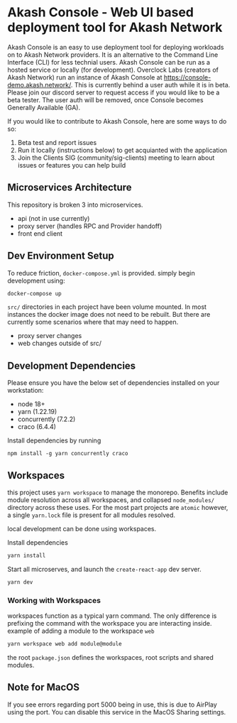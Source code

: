 # Akash Console - Web UI based deployment tool for Akash Network

Akash Console is an easy to use deployment tool for deploying workloads on to Akash Network providers. It is an alternative to the Command Line Interface (CLI) for less technial users. Akash Console can be run as a hosted service or locally (for development). Overclock Labs (creators of Akash Network) run an instance of Akash Console at https://console-demo.akash.network/. This is currently behind a user auth while it is in beta. Please join our discord server to request access if you would like to be a beta tester. The user auth will be removed, once Console becomes Generally Available (GA).

If you would like to contribute to Akash Console, here are some ways to do so:

1. Beta test and report issues
2. Run it locally (instructions below) to get acquianted with the application
3. Join the Clients SIG (community/sig-clients) meeting to learn about issues or features you can help build

## Microservices Architecture

This repository is broken 3 into microservices.

* api (not in use currently)
* proxy server (handles RPC and Provider handoff)
* front end client

## Dev Environment Setup

To reduce friction, `docker-compose.yml` is provided. simply begin development using:

```bash
docker-compose up
```

`src/` directories in each project have been volume mounted. In most instances the docker image does not need to be rebuilt. But there are currently some scenarios where that may need to happen.

* proxy server changes
* web changes outside of src/

## Development Dependencies

Please ensure you have the below set of dependencies installed on your workstation:

* node 18+
* yarn (1.22.19)
* concurrently (7.2.2)
* craco (6.4.4)

Install dependencies by running
```
npm install -g yarn concurrently craco
```

## Workspaces

this project uses `yarn workspace` to manage the monorepo. Benefits include module resolution across all workspaces, and collapsed `node_modules/` directory across these uses. For the most part projects are `atomic` however, a single `yarn.lock` file is present for all modules resolved.

local development can be done using workspaces.

Install dependencies

```bash
yarn install
```

Start all microserves, and launch the `create-react-app` dev server.

```bash
yarn dev
```

### Working with Workspaces

workspaces function as a typical yarn command. The only difference is prefixing the command with the workspace you are interacting inside. example of adding a module to the workspace `web`

```bash
yarn workspace web add module@module
```

the root `package.json` defines the workspaces, root scripts and shared modules. 

## Note for MacOS

If you see errors regarding port 5000 being in use, this is due to AirPlay
using the port. You can disable this service in the MacOS Sharing settings.
